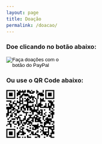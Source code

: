 ```yaml
---
layout: page
title: Doação
permalink: /doacao/
---
```

### Doe clicando no botão abaixo:


<form action="https://www.paypal.com/cgi-bin/webscr" method="post" target="_top">
<input type="hidden" name="cmd" value="_s-xclick" />
<input type="hidden" name="hosted_button_id" value="FJ45H25685R32" />
<input type="image" src="/assets/donate-button.png" border="0" name="submit" title="PayPal - The safer, easier way to pay online!" alt="Faça doações com o botão do PayPal" style="width:150px; height:auto;"/>
<img alt="" border="0" src="https://www.paypal.com/pt_BR/i/scr/pixel.gif" width="1" height="1" />
</form>

### Ou use o QR Code abaixo:

![QRCode](/assets/QRCodeDonate.png)

